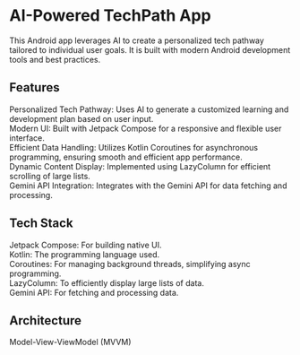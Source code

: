 # AI-Powered TechPath App  

This Android app leverages AI to create a personalized tech pathway tailored to individual user goals. It is built with modern Android development tools and best practices.

## Features  
Personalized Tech Pathway: Uses AI to generate a customized learning and development plan based on user input.  
Modern UI: Built with Jetpack Compose for a responsive and flexible user interface.  
Efficient Data Handling: Utilizes Kotlin Coroutines for asynchronous programming, ensuring smooth and efficient app performance.  
Dynamic Content Display: Implemented using LazyColumn for efficient scrolling of large lists.  
Gemini API Integration: Integrates with the Gemini API for data fetching and processing.  

## Tech Stack  
Jetpack Compose: For building native UI.  
Kotlin: The programming language used.  
Coroutines: For managing background threads, simplifying async programming.  
LazyColumn: To efficiently display large lists of data.  
Gemini API: For fetching and processing data.  

## Architecture

Model-View-ViewModel (MVVM)
